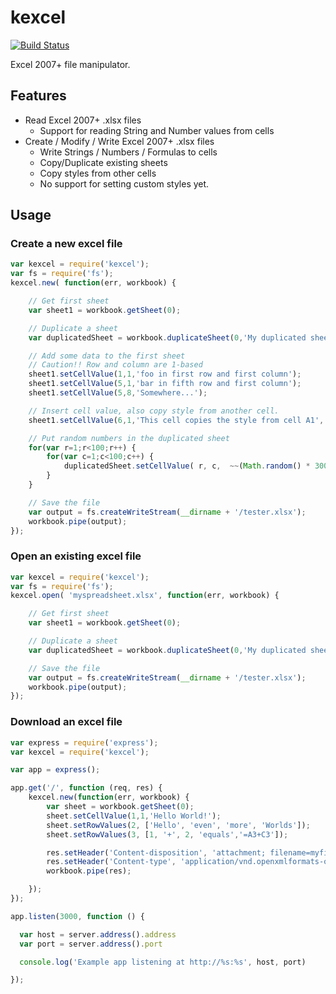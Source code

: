# kexcel
[![Build Status](https://travis-ci.org/KeeTraxx/kexcel.svg?branch=master)](https://travis-ci.org/KeeTraxx/kexcel)

Excel 2007+ file manipulator.

## Features

 * Read Excel 2007+ .xlsx files
   * Support for reading String and Number values from cells
 * Create / Modify / Write Excel 2007+ .xlsx files
   * Write Strings / Numbers / Formulas to cells
   * Copy/Duplicate existing sheets
   * Copy styles from other cells
   * No support for setting custom styles yet.

## Usage

### Create a new excel file

```javascript
var kexcel = require('kexcel');
var fs = require('fs');
kexcel.new( function(err, workbook) {

    // Get first sheet
    var sheet1 = workbook.getSheet(0);

    // Duplicate a sheet
    var duplicatedSheet = workbook.duplicateSheet(0,'My duplicated sheet');

    // Add some data to the first sheet
    // Caution!! Row and column are 1-based
    sheet1.setCellValue(1,1,'foo in first row and first column');
    sheet1.setCellValue(5,1,'bar in fifth row and first column');
    sheet1.setCellValue(5,8,'Somewhere...');

    // Insert cell value, also copy style from another cell.
    sheet1.setCellValue(6,1,'This cell copies the style from cell A1', 'A1');

    // Put random numbers in the duplicated sheet
    for(var r=1;r<100;r++) {
        for(var c=1;c<100;c++) {
            duplicatedSheet.setCellValue( r, c,  ~~(Math.random() * 300) );
        }
    }

    // Save the file
    var output = fs.createWriteStream(__dirname + '/tester.xlsx');
    workbook.pipe(output);
});
```

### Open an existing excel file

```javascript
var kexcel = require('kexcel');
var fs = require('fs');
kexcel.open( 'myspreadsheet.xlsx', function(err, workbook) {

    // Get first sheet
    var sheet1 = workbook.getSheet(0);

    // Duplicate a sheet
    var duplicatedSheet = workbook.duplicateSheet(0,'My duplicated sheet');

    // Save the file
    var output = fs.createWriteStream(__dirname + '/tester.xlsx');
    workbook.pipe(output);
});
```

### Download an excel file
```javascript
var express = require('express');
var kexcel = require('kexcel');

var app = express();

app.get('/', function (req, res) {
    kexcel.new(function(err, workbook) {
        var sheet = workbook.getSheet(0);
        sheet.setCellValue(1,1,'Hello World!');
        sheet.setRowValues(2, ['Hello', 'even', 'more', 'Worlds']);
        sheet.setRowValues(3, [1, '+', 2, 'equals','=A3+C3']);

        res.setHeader('Content-disposition', 'attachment; filename=myfile.xlsx');
        res.setHeader('Content-type', 'application/vnd.openxmlformats-officedocument.spreadsheetml.sheet');
        workbook.pipe(res);

    });
});

app.listen(3000, function () {

  var host = server.address().address
  var port = server.address().port

  console.log('Example app listening at http://%s:%s', host, port)

});

```
